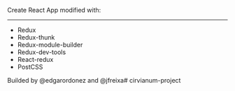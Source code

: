 Create React App modified with:
***
* Redux
* Redux-thunk
* Redux-module-builder
* Redux-dev-tools
* React-redux
* PostCSS

Builded by @edgarordonez and @jfreixa# cirvianum-project
